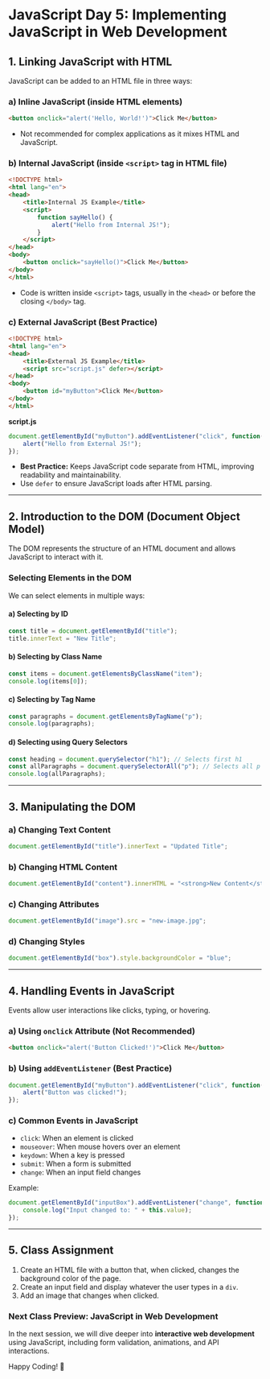# **JavaScript Day 5: Implementing JavaScript in Web Development**

## **1. Linking JavaScript with HTML**
JavaScript can be added to an HTML file in three ways:

### **a) Inline JavaScript (inside HTML elements)**
```html
<button onclick="alert('Hello, World!')">Click Me</button>
```
- Not recommended for complex applications as it mixes HTML and JavaScript.

### **b) Internal JavaScript (inside `<script>` tag in HTML file)**
```html
<!DOCTYPE html>
<html lang="en">
<head>
    <title>Internal JS Example</title>
    <script>
        function sayHello() {
            alert("Hello from Internal JS!");
        }
    </script>
</head>
<body>
    <button onclick="sayHello()">Click Me</button>
</body>
</html>
```
- Code is written inside `<script>` tags, usually in the `<head>` or before the closing `</body>` tag.

### **c) External JavaScript (Best Practice)**
```html
<!DOCTYPE html>
<html lang="en">
<head>
    <title>External JS Example</title>
    <script src="script.js" defer></script>
</head>
<body>
    <button id="myButton">Click Me</button>
</body>
</html>
```
**script.js**
```js
document.getElementById("myButton").addEventListener("click", function() {
    alert("Hello from External JS!");
});
```
- **Best Practice:** Keeps JavaScript code separate from HTML, improving readability and maintainability.
- Use `defer` to ensure JavaScript loads after HTML parsing.

---

## **2. Introduction to the DOM (Document Object Model)**
The DOM represents the structure of an HTML document and allows JavaScript to interact with it.

### **Selecting Elements in the DOM**
We can select elements in multiple ways:

#### **a) Selecting by ID**
```js
const title = document.getElementById("title");
title.innerText = "New Title";
```

#### **b) Selecting by Class Name**
```js
const items = document.getElementsByClassName("item");
console.log(items[0]);
```

#### **c) Selecting by Tag Name**
```js
const paragraphs = document.getElementsByTagName("p");
console.log(paragraphs);
```

#### **d) Selecting using Query Selectors**
```js
const heading = document.querySelector("h1"); // Selects first h1
const allParagraphs = document.querySelectorAll("p"); // Selects all p elements
console.log(allParagraphs);
```

---

## **3. Manipulating the DOM**
### **a) Changing Text Content**
```js
document.getElementById("title").innerText = "Updated Title";
```

### **b) Changing HTML Content**
```js
document.getElementById("content").innerHTML = "<strong>New Content</strong>";
```

### **c) Changing Attributes**
```js
document.getElementById("image").src = "new-image.jpg";
```

### **d) Changing Styles**
```js
document.getElementById("box").style.backgroundColor = "blue";
```

---

## **4. Handling Events in JavaScript**
Events allow user interactions like clicks, typing, or hovering.

### **a) Using `onclick` Attribute (Not Recommended)**
```html
<button onclick="alert('Button Clicked!')">Click Me</button>
```

### **b) Using `addEventListener` (Best Practice)**
```js
document.getElementById("myButton").addEventListener("click", function() {
    alert("Button was clicked!");
});
```

### **c) Common Events in JavaScript**
- `click`: When an element is clicked
- `mouseover`: When mouse hovers over an element
- `keydown`: When a key is pressed
- `submit`: When a form is submitted
- `change`: When an input field changes

Example:
```js
document.getElementById("inputBox").addEventListener("change", function() {
    console.log("Input changed to: " + this.value);
});
```

---

## **5. Class Assignment**
1. Create an HTML file with a button that, when clicked, changes the background color of the page.
2. Create an input field and display whatever the user types in a `div`.
3. Add an image that changes when clicked.

### **Next Class Preview: JavaScript in Web Development**
In the next session, we will dive deeper into **interactive web development** using JavaScript, including form validation, animations, and API interactions.

Happy Coding! 🚀

